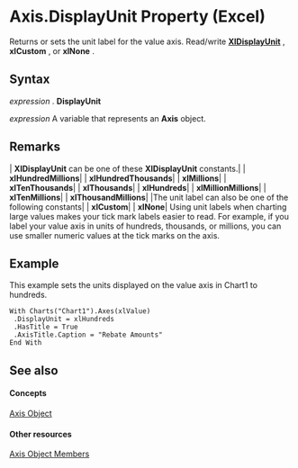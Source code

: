 
# Axis.DisplayUnit Property (Excel)

Returns or sets the unit label for the value axis. Read/write  **[XlDisplayUnit](2ea7da77-2577-52aa-58fc-9b5da0898b25.md)** , **xlCustom** , or **xlNone** .


## Syntax

 _expression_ . **DisplayUnit**

 _expression_ A variable that represents an **Axis** object.


## Remarks



| **XlDisplayUnit** can be one of these **XlDisplayUnit** constants.|
| **xlHundredMillions**|
| **xlHundredThousands**|
| **xlMillions**|
| **xlTenThousands**|
| **xlThousands**|
| **xlHundreds**|
| **xlMillionMillions**|
| **xlTenMillions**|
| **xlThousandMillions**|
|The unit label can also be one of the following constants|
| **xlCustom**|
| **xlNone**|
Using unit labels when charting large values makes your tick mark labels easier to read. For example, if you label your value axis in units of hundreds, thousands, or millions, you can use smaller numeric values at the tick marks on the axis.


## Example

This example sets the units displayed on the value axis in Chart1 to hundreds.


```
With Charts("Chart1").Axes(xlValue) 
 .DisplayUnit = xlHundreds 
 .HasTitle = True 
 .AxisTitle.Caption = "Rebate Amounts" 
End With
```


## See also


#### Concepts


[Axis Object](7e08c61b-90f4-8d91-0ee2-84283d10b324.md)
#### Other resources


[Axis Object Members](2b60f79e-339d-a6cf-7ec6-a915b550c634.md)
